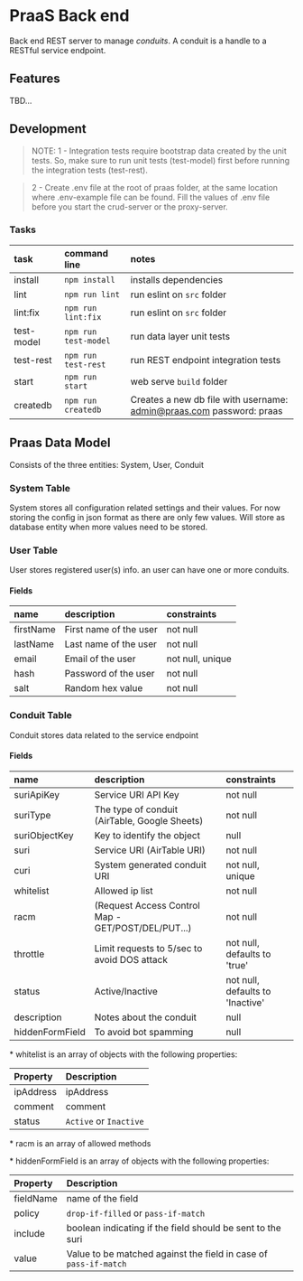 # PraaS Back end

Back end REST server to manage *conduits*. A conduit is a handle to a RESTful service endpoint.

## Features

TBD...

## Development

> NOTE:
> 1 - Integration tests require bootstrap data created by the unit tests.
> So, make sure to run unit tests (test-model) first before running the
> integration tests (test-rest).

> 2 - Create .env file at the root of praas folder, at the same location where .env-example file can be found.
> Fill the values of .env file before you start the crud-server or the proxy-server.

### Tasks
|  task     | command line                             | notes                                       |
|:----------|:-----------------------------------------|:--------------------------------------------|
| install   |```npm install```                         | installs dependencies                       |
| lint      |```npm run lint```                        | run eslint on `src` folder                  |
| lint:fix  |```npm run lint:fix```                    | run eslint on `src` folder                  |
| test-model|```npm run test-model```                  | run data layer unit tests                   |
| test-rest |```npm run test-rest```                   | run REST endpoint integration tests         |
| start     |```npm run start```                       | web serve `build` folder                    |
| createdb  |```npm run createdb```                    | Creates a new db file with username: admin@praas.com  password: praas  |

## Praas Data Model

Consists of the three entities: System, User, Conduit

### System Table

System stores all configuration related settings and their values.
For now storing the config in json format as there are
only few values. Will store as database entity when more values need
to be stored.

### User Table

User stores registered user(s) info. an user can have one or more conduits.

#### Fields

|  name     | description          | constraints       |
|:----------|:---------------------|:------------------|
| firstName |First name of the user| not null          |
| lastName  |Last name of the user | not null          |
| email     |Email of the user     | not null, unique  |
| hash      |Password of the user  | not null          |
| salt      |Random hex value      | not null          |

### Conduit Table

Conduit stores data related to the service endpoint

#### Fields

|  name           | description                                       | constraints                    |
|:----------------|:--------------------------------------------------|:-------------------------------|
| suriApiKey      |Service URI API Key                                |not null                        |
| suriType        |The type of conduit (AirTable, Google Sheets)      |not null                        |
| suriObjectKey   |Key to identify the object                         |null                            |
| suri            |Service URI (AirTable URI)                         |not null                        |
| curi            |System generated conduit URI                       |not null, unique                |
| whitelist       |Allowed ip list                                    |not null                        |
| racm            |(Request Access Control Map - GET/POST/DEL/PUT...) |not null                        |
| throttle        |Limit requests to 5/sec to avoid DOS attack        |not null, defaults to 'true'    |
| status          |Active/Inactive                                    |not null, defaults to 'Inactive'|
| description     |Notes about the conduit                            |null                            |
| hiddenFormField |To avoid bot spamming                              |null                            |

\* whitelist is an array of objects with the following properties:

| Property  | Description        |
|:----------|:-------------------|
| ipAddress | ipAddress          |
| comment   | comment            |
| status    | `Active` or `Inactive` |

\* racm is an array of allowed methods

\* hiddenFormField is an array of objects with the following properties:

| Property  | Description                     |
|:----------|:--------------------------------|
| fieldName | name of the field               |
| policy    | `drop-if-filled` or `pass-if-match` |
| include   | boolean indicating if the field should be sent to the suri |
| value     | Value to be matched against the field in case of `pass-if-match` |
